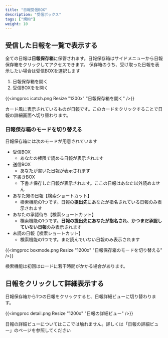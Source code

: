 ```yaml
---
title: "日報受信BOX"
description: "受信ボックス"
tags: ["規約"]
weight: 10
---
```


## 受信した日報を一覧で表示する

全ての日報は**日報保存箱**に保管されます。日報保存箱はサイドメニューから日報保存箱をクリックしてアクセスできます。
保存箱のうち、受け取った日報を表示したい場合は受信BOXを選択します

1. 日報保存箱を開く
1. 受信BOXをを開く

{{<imgproc icatch.png Resize "1200x" "日報保存箱を開く" />}}

カード風に表示されているものが日報です。このカードをクリックすることで日報の詳細画面へ切り替わります。

### 日報保存箱のモードを切り替える

日報保存箱には次のモードが用意されています

- 受信BOX
  - あなたの権限で読める日報が表示されます
- 送信BOX
  - あなたが書いた日報が表示されます
- 下書きBOX
  - 下書き保存した日報が表示されます。ここの日報はあなた以外読めません
- あなた宛の日報【検索ショートカット】
  - 検索機能の1つです。日報の**提出先**にあなたが指名されている日報のみ表示されます
- あなたの承認待ち【検索ショートカット】
  - 検索機能の1つです。**日報の提出先にあなたが指名され、かつまだ承認していない日報**のみ表示されます
- 未読の日報【検索ショートカット】
  - 検索機能の1つです。まだ読んでいない日報のみ表示されます

{{<imgproc boxmode.png Resize "1200x" "日報保存箱のモードを切り替える" />}}

検索機能は初回はロードに若干時間がかかる場合があります。

## 日報をクリックして詳細表示する

日報保存箱から1つの日報をクリックすると、日報詳細ビューに切り替わります。

{{<imgproc detail.png Resize "1200x" "日報の詳細ビュー" />}}

日報の詳細ビューについてはここでは触れません。詳しくは「日報の詳細ビュー」のページを参照してください